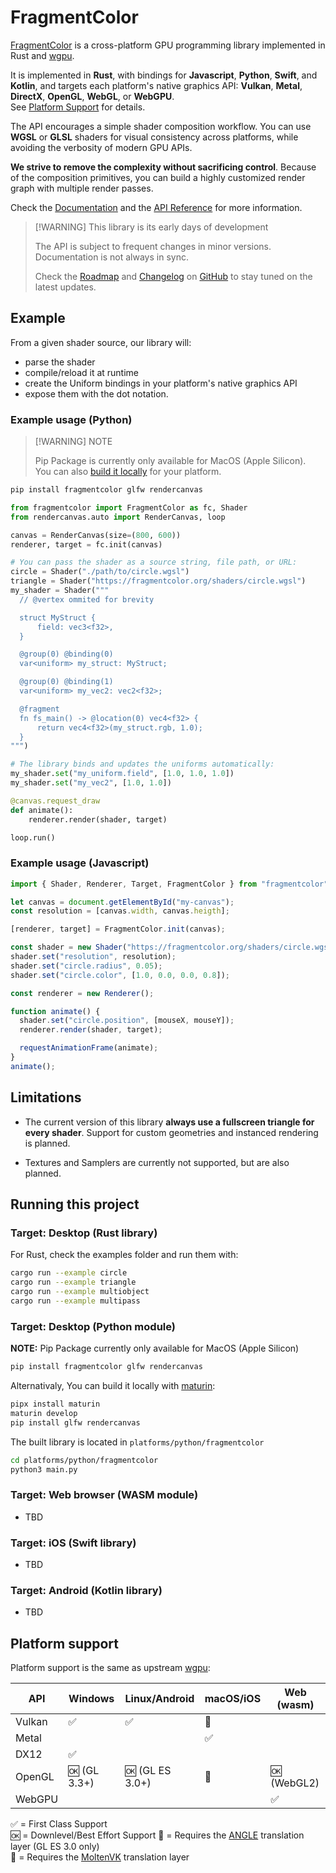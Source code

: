 # FragmentColor

[FragmentColor](https://fragmentcolor.org) is a cross-platform GPU programming library implemented in Rust and [wgpu](https://wgpu.rs).

It is implemented in **Rust**, with bindings for **Javascript**, **Python**, **Swift**, and **Kotlin**,
and targets each platform's native graphics API: **Vulkan**, **Metal**, **DirectX**, **OpenGL**, **WebGL**, or **WebGPU**.\
See [Platform Support](#platform-support) for details.

The API encourages a simple shader composition workflow. You can use **WGSL** or **GLSL** shaders
for visual consistency across platforms, while avoiding the verbosity of modern GPU APIs.

**We strive to remove the complexity without sacrificing control**. Because of the composition primitives, you can
build a highly customized render graph with multiple render passes.

Check the [Documentation](/welcome) and the [API Reference](/api) for more information.

> [!WARNING] This library is its early days of development
>
> The API is subject to frequent changes in minor versions. Documentation is not always in sync.
>
> Check the [Roadmap](/ROADMAP.md) and [Changelog](/CHANGELOG.md) on [GitHub](https://github.com/vista-art/fragmentcolor) to stay tuned on the latest updates.

## Example

From a given shader source, our library will:

- parse the shader
- compile/reload it at runtime
- create the Uniform bindings in your platform's native graphics API
- expose them with the dot notation.

### Example usage (Python)

> [!WARNING] NOTE
>
> Pip Package is currently only available for MacOS (Apple Silicon).\
> You can also [build it locally](#target-desktop-python-module) for your platform.

```bash
pip install fragmentcolor glfw rendercanvas
```

```python
from fragmentcolor import FragmentColor as fc, Shader
from rendercanvas.auto import RenderCanvas, loop

canvas = RenderCanvas(size=(800, 600))
renderer, target = fc.init(canvas)

# You can pass the shader as a source string, file path, or URL:
circle = Shader("./path/to/circle.wgsl")
triangle = Shader("https://fragmentcolor.org/shaders/circle.wgsl")
my_shader = Shader("""
  // @vertex ommited for brevity

  struct MyStruct {
      field: vec3<f32>,
  }

  @group(0) @binding(0)
  var<uniform> my_struct: MyStruct;

  @group(0) @binding(1)
  var<uniform> my_vec2: vec2<f32>;

  @fragment
  fn fs_main() -> @location(0) vec4<f32> {
      return vec4<f32>(my_struct.rgb, 1.0);
  }
""")

# The library binds and updates the uniforms automatically:
my_shader.set("my_uniform.field", [1.0, 1.0, 1.0])
my_shader.set("my_vec2", [1.0, 1.0])

@canvas.request_draw
def animate():
    renderer.render(shader, target)

loop.run()
```

### Example usage (Javascript)

```javascript
import { Shader, Renderer, Target, FragmentColor } from "fragmentcolor";

let canvas = document.getElementById("my-canvas");
const resolution = [canvas.width, canvas.heigth];

[renderer, target] = FragmentColor.init(canvas);

const shader = new Shader("https://fragmentcolor.org/shaders/circle.wgsl");
shader.set("resolution", resolution);
shader.set("circle.radius", 0.05);
shader.set("circle.color", [1.0, 0.0, 0.0, 0.8]);

const renderer = new Renderer();

function animate() {
  shader.set("circle.position", [mouseX, mouseY]);
  renderer.render(shader, target);

  requestAnimationFrame(animate);
}
animate();
```

## Limitations

- The current version of this library **always use a fullscreen triangle for every shader**. Support for custom geometries and instanced rendering is planned.

- Textures and Samplers are currently not supported, but are also planned.

## Running this project

### Target: Desktop (Rust library)

For Rust, check the examples folder and run them with:

```bash
cargo run --example circle
cargo run --example triangle
cargo run --example multiobject
cargo run --example multipass
```

### Target: Desktop (Python module)

**NOTE:** Pip Package currently only available for MacOS (Apple Silicon)

```bash
pip install fragmentcolor glfw rendercanvas
```

Alternativaly, You can build it locally with [maturin](https://www.maturin.rs/installation.html):

```bash
pipx install maturin
maturin develop
pip install glfw rendercanvas
```

The built library is located in `platforms/python/fragmentcolor`

```bash
cd platforms/python/fragmentcolor
python3 main.py
```

### Target: Web browser (WASM module)

- TBD

### Target: iOS (Swift library)

- TBD

### Target: Android (Kotlin library)

- TBD

## Platform support

Platform support is the same as upstream [wgpu](https://github.com/gfx-rs/wgpu):

| API    | Windows      | Linux/Android   | macOS/iOS | Web (wasm)  |
| ------ | ------------ | --------------- | --------- | ----------- |
| Vulkan | ✅           | ✅              | 🌋        |             |
| Metal  |              |                 | ✅        |             |
| DX12   | ✅           |                 |           |             |
| OpenGL | 🆗 (GL 3.3+) | 🆗 (GL ES 3.0+) | 📐        | 🆗 (WebGL2) |
| WebGPU |              |                 |           | ✅          |

✅ = First Class Support  
🆗 = Downlevel/Best Effort Support
📐 = Requires the [ANGLE](http://angleproject.org/) translation layer (GL ES 3.0 only)  
🌋 = Requires the [MoltenVK](https://vulkan.lunarg.com/sdk/home#mac) translation layer
